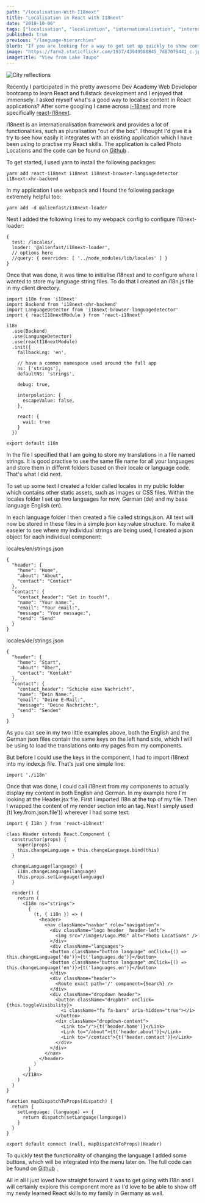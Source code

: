```yaml
---
path: "/localisation-With-I18next"
title: "Localisation in React with I18next"
date: "2018-10-06"
tags: ["localisation", "localization", "internationalisation", "internationalization", "translation", "i18next", "react-i18next", "strings"]
published: true
previous: "/language-hierarchies"
blurb: "If you are looking for a way to get set up quickly to show content in more than one language in React, you might like i18next, a great internationalisation framework for JavaScript."
image: "https://farm2.staticflickr.com/1937/43949588845_7d87079441_c.jpg"
imagetitle: "View from Lake Taupo"
---
```


![City reflections](https://farm2.staticflickr.com/1937/43949588845_7d87079441_c.jpg "Looking towards the National Park from Lake Taupo")

Recently I participated in the pretty awesome Dev Academy Web Developer bootcamp to learn React and fullstack development and I enjoyed that immensely. I asked myself what's a good way to localise content in React applications? After some googling I came across [i-18next](https://www.i18next.com/ "i18next documentation") and more specifically [react-i18next](https://github.com/i18next/react-i18next "react-i18next documentation").

I18next is an internationalisation framework and provides a lot of functionalities, such as pluralisation "out of the box". I thought I'd give it a try to see how easily it integrates with an existing application which I have been using to practise my React skills. The application is called Photo Locations and the code can be found on [Github](https://github.com/cornelia-schulz/photolocations "Photo Locations on Github") .

To get started, I used yarn to install the following packages:
```
yarn add react-i18next i18next i18next-browser-languagedetector i18next-xhr-backend
```
In my application I use webpack and I found the following package extremely helpful too:
```
yarn add -d @alienfast/i18next-loader
```
Next I added the following lines to my webpack config to configure i18next-loader:

```
{
  test: /locales/,
  loader: '@alienfast/i18next-loader',
  // options here
  //query: { overrides: [ '../node_modules/lib/locales' ] }
}
```

Once that was done, it was time to initialise i18next and to configure where I wanted to store my language string files. To do that I created an i18n.js file in my client directory.

```
import i18n from 'i18next'
import Backend from 'i18next-xhr-backend'
import LanguageDetector from 'i18next-browser-languagedetector'
import { reactI18nextModule } from 'react-i18next'

i18n
  .use(Backend)
  .use(LanguageDetector)
  .use(reactI18nextModule)
  .init({
    fallbackLng: 'en',

    // have a common namespace used around the full app
    ns: ['strings'],
    defaultNS: 'strings',

    debug: true,

    interpolation: {
      escapeValue: false,
    },

    react: {
      wait: true
    }
  })

export default i18n 
```

In the file I specified that I am going to store my translations in a file named strings. It is good practise to use the same file name for all your languages and store them in differnt folders based on their locale or language code. That's what I did next.

To set up some text I created a folder called locales in my public folder which contains other static assets, such as images or CSS files. Within the locales folder I set up two languages for now, German (de) and my base language English (en).

In each language folder I then created a file called strings.json. All text will now be stored in these files in a simple json key:value structure. To make it easeier to see where my individual strings are being used, I created a json object for each individual component:

locales/en/strings.json
```
{
  "header": {
    "home": "Home",
    "about": "About",
    "contact": "Contact"
  },
  "contact": {
    "contact_header": "Get in touch!",
    "name": "Your name:",
    "email": "Your email:",
    "message": "Your message:",
    "send": "Send"
  }
}
```
locales/de/strings.json
```
{
  "header": {
    "home": "Start",
    "about": "Über",
    "contact": "Kontakt"
  },
  "contact": {
    "contact_header": "Schicke eine Nachricht",
    "name": "Dein Name:",
    "email": "Deine E-Mail:",
    "message": "Deine Nachricht:",
    "send": "Senden"
  }
}
```
As you can see in my two little examples above, both the English and the German json files contain the same keys on the left hand side, which I will be using to load the translations onto my pages from my components.

But before I could use the keys in the component, I had to import i18next into my index.js file. That's just one simple line:
```
import './i18n'
```
Once that was done, I could call i18next from my components to actually display my content in both English and German. In my example here I'm looking at the Header.jsx file. First I imported I18n at the top of my file. Then I wrapped the content of my render section into an <I18> tag. Next I simply used {t('key.from.json.file')} wherever I had some text: 
```
import { I18n } from 'react-i18next'

class Header extends React.Component {
  constructor(props) {
    super(props)
    this.changeLanguage = this.changeLanguage.bind(this)
  }

  changeLanguage(language) {
    i18n.changeLanguage(language)
    this.props.setLanguage(language)
  }

  render() {
    return (
      <I18n ns="strings">
        {
          (t, { i18n }) => (
            <header>
              <nav className="navbar" role="navigation">
                <div className="logo header  header-left">
                  <img src="/images/Logo.PNG" alt="Photo Locations" />
                </div>
                <div className="languages">
                <button className="button language" onClick={() => this.changeLanguage('de')}>{t('languages.de')}</button>
                <button className="button language" onClick={() => this.changeLanguage('en')}>{t('languages.en')}</button>
                </div>
                <div className="header">
                  <Route exact path='/' component={Search} />
                </div>
                <div className="dropdown header">
                  <button className="dropbtn" onClick={this.toggleVisibility}>
                    <i className="fa fa-bars" aria-hidden="true"></i>
                  </button>
                  <div className="dropdown-content">
                    <Link to="/">{t('header.home')}</Link>
                    <Link to="/about">{t('header.about')}</Link>
                    <Link to="/contact">{t('header.contact')}</Link>
                  </div>
                </div>
              </nav>
            </header>
          )
        }
      </I18n>
    )
  }
}

function mapDispatchToProps(dispatch) {
  return {
    setLanguage: (language) => {
      return dispatch(setLanguage(language))
    }
  }
}

export default connect (null, mapDispatchToProps)(Header)
```

To quickly test the functionality of changing the language I added some buttons, which will be integrated into the menu later on. The full code can be found on [Github](https://github.com/cornelia-schulz/photolocations "Photo Locations on Github") .

All in all I just loved how straight forward it was to get going with I18n and I will certainly explore this component more as I'd love to be able to show off my newly learned React skills to my family in Germany as well.